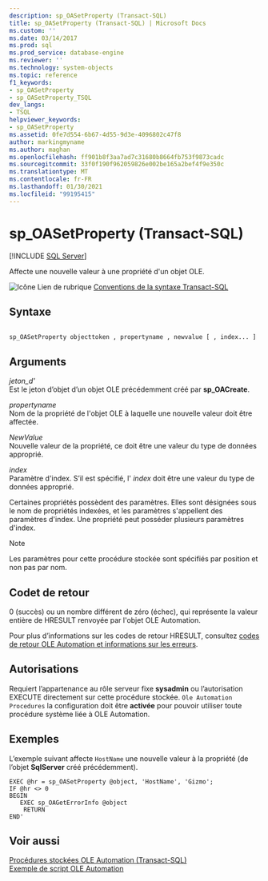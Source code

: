 ```yaml
---
description: sp_OASetProperty (Transact-SQL)
title: sp_OASetProperty (Transact-SQL) | Microsoft Docs
ms.custom: ''
ms.date: 03/14/2017
ms.prod: sql
ms.prod_service: database-engine
ms.reviewer: ''
ms.technology: system-objects
ms.topic: reference
f1_keywords:
- sp_OASetProperty
- sp_OASetProperty_TSQL
dev_langs:
- TSQL
helpviewer_keywords:
- sp_OASetProperty
ms.assetid: 0fe7d554-6b67-4d55-9d3e-4096802c47f8
author: markingmyname
ms.author: maghan
ms.openlocfilehash: ff901b8f3aa7ad7c31680b8664fb753f9873cadc
ms.sourcegitcommit: 33f0f190f962059826e002be165a2bef4f9e350c
ms.translationtype: MT
ms.contentlocale: fr-FR
ms.lasthandoff: 01/30/2021
ms.locfileid: "99195415"
---
```

# <a name="sp_oasetproperty-transact-sql"></a>sp_OASetProperty (Transact-SQL)
[!INCLUDE [SQL Server](../../includes/applies-to-version/sqlserver.md)]

  Affecte une nouvelle valeur à une propriété d'un objet OLE.  
  
 ![Icône Lien de rubrique](../../database-engine/configure-windows/media/topic-link.gif "Icône du lien de rubrique") [Conventions de la syntaxe Transact-SQL](../../t-sql/language-elements/transact-sql-syntax-conventions-transact-sql.md)  
  
## <a name="syntax"></a>Syntaxe  
  
```  
  
sp_OASetProperty objecttoken , propertyname , newvalue [ , index... ]  
```  
  
## <a name="arguments"></a>Arguments  
 *jeton_d'*  
 Est le jeton d’objet d’un objet OLE précédemment créé par **sp_OACreate**.  
  
 *propertyname*  
 Nom de la propriété de l'objet OLE à laquelle une nouvelle valeur doit être affectée.  
  
 *NewValue*  
 Nouvelle valeur de la propriété, ce doit être une valeur du type de données approprié.  
  
 *index*  
 Paramètre d'index. S’il est spécifié, l' *index* doit être une valeur du type de données approprié.  
  
 Certaines propriétés possèdent des paramètres. Elles sont désignées sous le nom de propriétés indexées, et les paramètres s'appellent des paramètres d'index. Une propriété peut posséder plusieurs paramètres d'index.  
  
> [!NOTE]  
>  Les paramètres pour cette procédure stockée sont spécifiés par position et non pas par nom.  
  
## <a name="return-code-values"></a>Codet de retour  
 0 (succès) ou un nombre différent de zéro (échec), qui représente la valeur entière de HRESULT renvoyée par l'objet OLE Automation.  
  
 Pour plus d’informations sur les codes de retour HRESULT, consultez [codes de retour OLE Automation et informations sur les erreurs](../../relational-databases/stored-procedures/ole-automation-return-codes-and-error-information.md).  
  
## <a name="permissions"></a>Autorisations  
 Requiert l’appartenance au rôle serveur fixe **sysadmin** ou l’autorisation EXECUTE directement sur cette procédure stockée. `Ole Automation Procedures` la configuration doit être **activée** pour pouvoir utiliser toute procédure système liée à OLE Automation.  
  
## <a name="examples"></a>Exemples  
 L’exemple suivant affecte `HostName` une nouvelle valeur à la propriété (de l’objet **SqlServer** créé précédemment).  
  
```  
EXEC @hr = sp_OASetProperty @object, 'HostName', 'Gizmo';  
IF @hr <> 0  
BEGIN  
   EXEC sp_OAGetErrorInfo @object  
    RETURN  
END'  
```  
  
## <a name="see-also"></a>Voir aussi  
 [Procédures stockées OLE Automation &#40;Transact-SQL&#41;](../../relational-databases/system-stored-procedures/ole-automation-stored-procedures-transact-sql.md)   
 [Exemple de script OLE Automation](../../relational-databases/stored-procedures/ole-automation-sample-script.md)  
  
  

